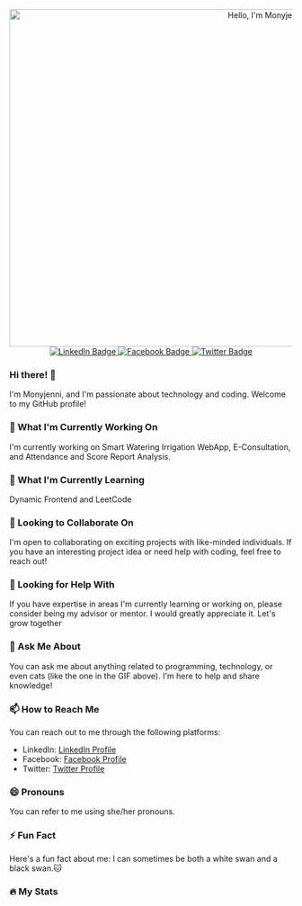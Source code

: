 <!--
**Monyjenni/Monyjenni** is a ✨ _special_ ✨ repository because its `README.md` (this file) appears on your GitHub profile.
-->

<div id="header" align="center">
  <img src="https://media.tenor.com/gVCgzpv0B7AAAAAC/cat-cute.gif" width="900" height="600" alt="Hello, I'm Monyjenni!"/>
</div>

<div id="badges" align="center">
  <a href="https://www.linkedin.com/in/chansovanmony-yoeun-140015194/">
    <img src="https://img.shields.io/badge/LinkedIn-blue?style=for-the-badge&logo=linkedin&logoColor=white" alt="LinkedIn Badge"/>
  </a>
  <a href="https://www.facebook.com/yoeun.chansovanmony">
    <img src="https://img.shields.io/badge/Facebook-blue?style=for-the-badge&logo=facebook&logoColor=white" alt="Facebook Badge"/>
  </a>
  <a href="https://twitter.com/jennie_milkyway">
    <img src="https://img.shields.io/badge/Twitter-blue?style=for-the-badge&logo=twitter&logoColor=white" alt="Twitter Badge"/>
  </a>
</div>

### Hi there! 👋

I'm Monyjenni, and I'm passionate about technology and coding. Welcome to my GitHub profile!

### 🔭 What I'm Currently Working On

I'm currently working on Smart Watering Irrigation WebApp, E-Consultation, and Attendance and Score Report Analysis.

### 🌱 What I'm Currently Learning

Dynamic Frontend and LeetCode

### 👯 Looking to Collaborate On

I'm open to collaborating on exciting projects with like-minded individuals. If you have an interesting project idea or need help with coding, feel free to reach out!

### 🤔 Looking for Help With

If you have expertise in areas I'm currently learning or working on, please consider being my advisor or mentor. I would greatly appreciate it. Let's grow together

### 💬 Ask Me About

You can ask me about anything related to programming, technology, or even cats (like the one in the GIF above). I'm here to help and share knowledge!

### 📫 How to Reach Me

You can reach out to me through the following platforms:
- LinkedIn: [LinkedIn Profile](https://www.linkedin.com/in/chansovanmony-yoeun-140015194/)
- Facebook: [Facebook Profile](https://www.facebook.com/yoeun.chansovanmony)
- Twitter: [Twitter Profile](https://twitter.com/jennie_milkyway)

### 😄 Pronouns

You can refer to me using she/her pronouns.

### ⚡ Fun Fact

Here's a fun fact about me: I can sometimes be both a white swan and a black swan.🐱

### :fire: My Stats
